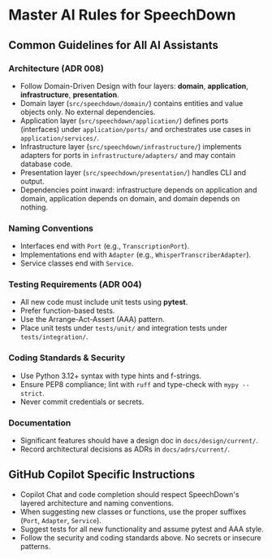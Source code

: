 # Master AI Rules for SpeechDown

## Common Guidelines for All AI Assistants

### Architecture (ADR 008)
- Follow Domain-Driven Design with four layers: **domain**, **application**, **infrastructure**, **presentation**.
- Domain layer (`src/speechdown/domain/`) contains entities and value objects only. No external dependencies.
- Application layer (`src/speechdown/application/`) defines ports (interfaces) under `application/ports/` and orchestrates use cases in `application/services/`.
- Infrastructure layer (`src/speechdown/infrastructure/`) implements adapters for ports in `infrastructure/adapters/` and may contain database code.
- Presentation layer (`src/speechdown/presentation/`) handles CLI and output.
- Dependencies point inward: infrastructure depends on application and domain, application depends on domain, and domain depends on nothing.

### Naming Conventions
- Interfaces end with `Port` (e.g., `TranscriptionPort`).
- Implementations end with `Adapter` (e.g., `WhisperTranscriberAdapter`).
- Service classes end with `Service`.

### Testing Requirements (ADR 004)
- All new code must include unit tests using **pytest**.
- Prefer function-based tests.
- Use the Arrange-Act-Assert (AAA) pattern.
- Place unit tests under `tests/unit/` and integration tests under `tests/integration/`.

### Coding Standards & Security
- Use Python 3.12+ syntax with type hints and f-strings.
- Ensure PEP8 compliance; lint with `ruff` and type-check with `mypy --strict`.
- Never commit credentials or secrets.

### Documentation
- Significant features should have a design doc in `docs/design/current/`.
- Record architectural decisions as ADRs in `docs/adrs/current/`.

## GitHub Copilot Specific Instructions
- Copilot Chat and code completion should respect SpeechDown's layered architecture and naming conventions.
- When suggesting new classes or functions, use the proper suffixes (`Port`, `Adapter`, `Service`).
- Suggest tests for all new functionality and assume pytest and AAA style.
- Follow the security and coding standards above. No secrets or insecure patterns.
